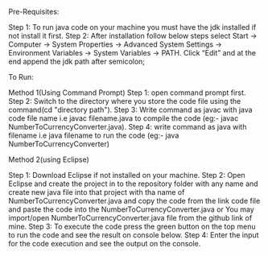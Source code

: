 Pre-Requisites:

Step 1: To run java code on your machine you must have the jdk installed if not install it first.
Step 2: After installation follow below steps select Start -> Computer -> System Properties -> Advanced System Settings -> Environment Variables -> System Variables -> PATH. Click “Edit” and at the end append the jdk path after semicolon; 

To Run:

Method 1(Using Command Prompt)
Step 1: open command prompt first.
Step 2: Switch to the directory where you store the code file using the command(cd "directory path").
Step 3: Write command as javac with java code file name i.e javac filename.java to compile the code (eg:- javac NumberToCurrencyConverter.java).
Step 4: write command as java with filename i.e java filename to run the code (eg:- java NumberToCurrencyConverter)

Method 2(using Eclipse)

Step 1: Download Eclipse if not installed on your machine.
Step 2: Open Eclipse and create the project in to the repository folder with any name and create new java file into that project with tha name of NumberToCurrencyConverter.java    and copy the code from the link code file and paste the code into the NumberToCurrencyConverter.java or You may import/open NumberToCurrencyConverter.java file from the github link of mine. 
Step 3: To execute the code press the green button on the top menu to run the code and see the result on console below.
Step 4: Enter the input for the code execution and see the output on the console.
